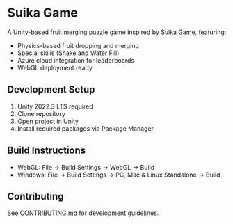 # Suika Game

A Unity-based fruit merging puzzle game inspired by Suika Game, featuring:
- Physics-based fruit dropping and merging
- Special skills (Shake and Water Fill)
- Azure cloud integration for leaderboards
- WebGL deployment ready

## Development Setup
1. Unity 2022.3 LTS required
2. Clone repository
3. Open project in Unity
4. Install required packages via Package Manager

## Build Instructions
- WebGL: File → Build Settings → WebGL → Build
- Windows: File → Build Settings → PC, Mac & Linux Standalone → Build

## Contributing
See [CONTRIBUTING.md](Documentation/CONTRIBUTING.md) for development guidelines.